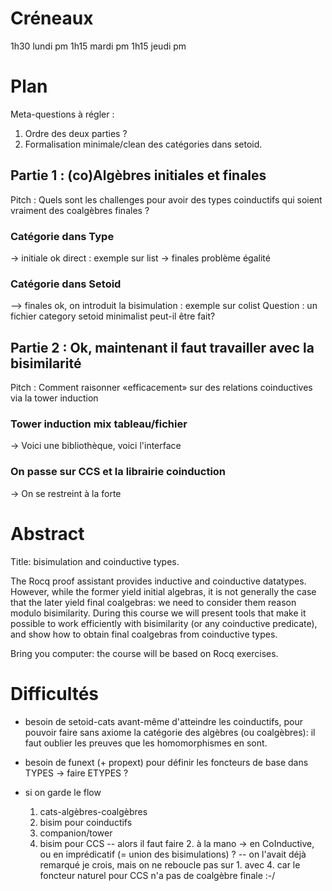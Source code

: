# Créneaux

1h30 lundi pm
1h15 mardi pm
1h15 jeudi pm

# Plan

Meta-questions à régler :
1. Ordre des deux parties ?
2. Formalisation minimale/clean des catégories dans setoid.

## Partie 1 : (co)Algèbres initiales et finales

Pitch : Quels sont les challenges pour avoir des types coinductifs qui soient vraiment des coalgèbres finales ?

### Catégorie dans Type

-> initiale ok direct : exemple sur list
-> finales problème égalité

### Catégorie dans Setoid

--> finales ok, on introduit la bisimulation : exemple sur colist
Question : un fichier category setoid minimalist peut-il être fait?

## Partie 2 : Ok, maintenant il faut travailler avec la bisimilarité

Pitch : Comment raisonner «efficacement» sur des relations coinductives via la tower induction

### Tower induction mix tableau/fichier

-> Voici une bibliothèque, voici l'interface

### On passe sur CCS et la librairie coinduction

-> On se restreint à la forte


# Abstract

Title: bisimulation and coinductive types.

The Rocq proof assistant provides inductive and coinductive datatypes. However, while the former yield initial algebras, it is not generally the case that the later yield final coalgebras: we need to consider them reason modulo bisimilarity.
During this course we will present tools that make it possible to work efficiently with bisimilarity (or any coinductive predicate), and show how to obtain final coalgebras from coinductive types.

Bring you computer: the course will be based on Rocq exercises.


# Difficultés

- besoin de setoid-cats avant-même d'atteindre les coinductifs, pour pouvoir faire sans axiome la catégorie des algèbres (ou coalgèbres): il faut oublier les preuves que les homomorphismes en sont.

- besoin de funext (+ propext) pour définir les foncteurs de base dans TYPES -> faire ETYPES ?

- si on garde le flow 
     1. cats-algèbres-coalgèbres
	 2. bisim pour coinductifs
	 3. companion/tower
	 4. bisim pour CCS
  -- alors il faut faire 2. à la mano -> en CoInductive, ou en imprédicatif (= union des bisimulations) ?
  -- on l'avait déjà remarqué je crois, mais on ne reboucle pas sur 1. avec 4. car le foncteur naturel pour CCS n'a pas de coalgèbre finale :-/
  
  
